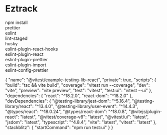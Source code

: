 # Eztrack

npm install \
 prettier \
 eslint \
lint-staged \
 husky \
 eslint-plugin-react-hooks \
 eslint-plugin-react \
 eslint-plugin-prettier \
 eslint-plugin-import \
 eslint-config-prettier

{
"name": "@vitest/example-testing-lib-react",
"private": true,
"scripts": {
"build": "tsc && vite build",
"coverage": "vitest run --coverage",
"dev": "vite",
"preview": "vite preview",
"test": "vitest",
"test:ui": "vitest --ui"
},
"dependencies": {
"react": "^18.2.0",
"react-dom": "^18.2.0"
},
"devDependencies": {
"@testing-library/jest-dom": "^5.16.4",
"@testing-library/react": "^13.4.0",
"@testing-library/user-event": "^14.4.3",
"@types/react": "^18.0.24",
"@types/react-dom": "^18.0.8",
"@vitejs/plugin-react": "latest",
"@vitest/coverage-v8": "latest",
"@vitest/ui": "latest",
"jsdom": "latest",
"typescript": "^4.8.4",
"vite": "latest",
"vitest": "latest"
},
"stackblitz": {
"startCommand": "npm run test:ui"
}
}
